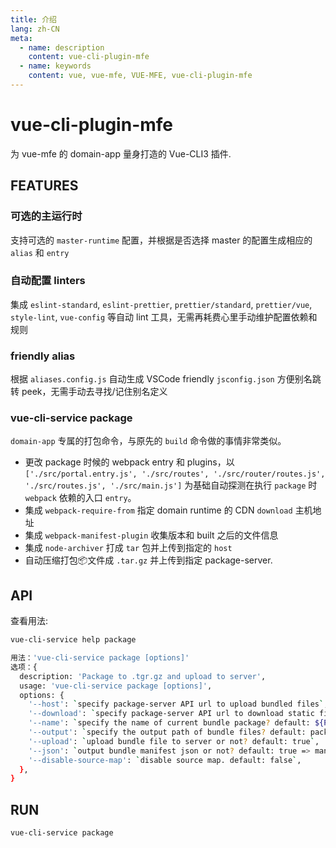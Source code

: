 ```yaml
---
title: 介绍
lang: zh-CN
meta:
  - name: description
    content: vue-cli-plugin-mfe
  - name: keywords
    content: vue, vue-mfe, VUE-MFE, vue-cli-plugin-mfe
---
```


# vue-cli-plugin-mfe

为 vue-mfe 的 domain-app 量身打造的 Vue-CLI3 插件.


## FEATURES

### 可选的主运行时
支持可选的 `master-runtime` 配置，并根据是否选择 master 的配置生成相应的 `alias` 和 `entry`

### 自动配置 linters
集成 `eslint-standard`, `eslint-prettier`, `prettier/standard`, `prettier/vue`, `style-lint`, `vue-config` 等自动 lint 工具，无需再耗费心里手动维护配置依赖和规则

### friendly alias
根据 `aliases.config.js` 自动生成 VSCode friendly `jsconfig.json` 方便别名跳转 peek，无需手动去寻找/记住别名定义

### vue-cli-service package
`domain-app` 专属的打包命令，与原先的 `build` 命令做的事情非常类似。

+ 更改 package 时候的 webpack entry 和 plugins，以 `['./src/portal.entry.js', './src/routes', './src/router/routes.js', './src/routes.js', './src/main.js']` 为基础自动探测在执行 `package` 时 `webpack` 依赖的入口 `entry`。
+ 集成 `webpack-require-from` 指定 domain runtime 的 CDN `download` 主机地址
+ 集成 `webpack-manifest-plugin` 收集版本和 built 之后的文件信息
+ 集成 `node-archiver` 打成 `tar` 包并上传到指定的 `host`
+ 自动压缩打包📦文件成 `.tar.gz` 并上传到指定 package-server.


## API

查看用法:
```bash
vue-cli-service help package
```

```bash
用法：'vue-cli-service package [options]'
选项：{
  description: 'Package to .tgr.gz and upload to server',
  usage: 'vue-cli-service package [options]',
  options: {
    '--host': `specify package-server API url to upload bundled files`,
    '--download': `specify package-server API url to download static files`,
    '--name': `specify the name of current bundle package? default: ${PACKAGE_NAME}`,
    '--output': `specify the output path of bundle files? default: package => ${cwd}/package`,
    '--upload': `upload bundle file to server or not? default: true`,
    '--json': `output bundle manifest json or not? default: true => manifest.json`,
    '--disable-source-map': `disable source map. default: false`,
  },
}
```


## RUN

```bash
vue-cli-service package
```
